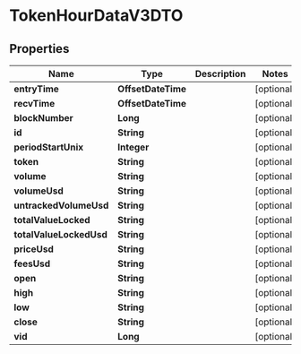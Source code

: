 

# TokenHourDataV3DTO


## Properties

| Name | Type | Description | Notes |
|------------ | ------------- | ------------- | -------------|
|**entryTime** | **OffsetDateTime** |  |  [optional] |
|**recvTime** | **OffsetDateTime** |  |  [optional] |
|**blockNumber** | **Long** |  |  [optional] |
|**id** | **String** |  |  [optional] |
|**periodStartUnix** | **Integer** |  |  [optional] |
|**token** | **String** |  |  [optional] |
|**volume** | **String** |  |  [optional] |
|**volumeUsd** | **String** |  |  [optional] |
|**untrackedVolumeUsd** | **String** |  |  [optional] |
|**totalValueLocked** | **String** |  |  [optional] |
|**totalValueLockedUsd** | **String** |  |  [optional] |
|**priceUsd** | **String** |  |  [optional] |
|**feesUsd** | **String** |  |  [optional] |
|**open** | **String** |  |  [optional] |
|**high** | **String** |  |  [optional] |
|**low** | **String** |  |  [optional] |
|**close** | **String** |  |  [optional] |
|**vid** | **Long** |  |  [optional] |



